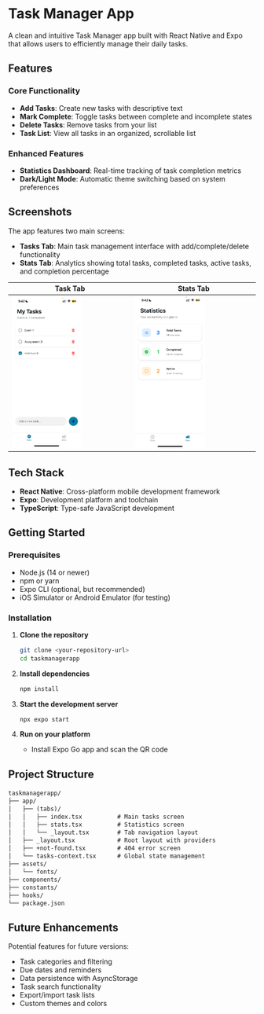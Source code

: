 # Task Manager App

A clean and intuitive Task Manager app built with React Native and Expo that allows users to efficiently manage their daily tasks.

## Features

### Core Functionality
- **Add Tasks**: Create new tasks with descriptive text
- **Mark Complete**: Toggle tasks between complete and incomplete states
- **Delete Tasks**: Remove tasks from your list
- **Task List**: View all tasks in an organized, scrollable list

### Enhanced Features
- **Statistics Dashboard**: Real-time tracking of task completion metrics
- **Dark/Light Mode**: Automatic theme switching based on system preferences

## Screenshots

The app features two main screens:
- **Tasks Tab**: Main task management interface with add/complete/delete functionality
- **Stats Tab**: Analytics showing total tasks, completed tasks, active tasks, and completion percentage

| Task Tab | Stats Tab |
|------------|-----------|
| <img src="./screenshots/task_tab.png" alt="Tasks Tab" width="60%"> | <img src="./screenshots/stats_tab.png" alt="Stats Tab" width="60%"> |

## Tech Stack

- **React Native**: Cross-platform mobile development framework
- **Expo**: Development platform and toolchain
- **TypeScript**: Type-safe JavaScript development

## Getting Started

### Prerequisites
- Node.js (14 or newer)
- npm or yarn
- Expo CLI (optional, but recommended)
- iOS Simulator or Android Emulator (for testing)

### Installation

1. **Clone the repository**
   ```bash
   git clone <your-repository-url>
   cd taskmanagerapp
   ```

2. **Install dependencies**
   ```bash
   npm install
   ```

3. **Start the development server**
   ```bash
   npx expo start
   ```

4. **Run on your platform**
   - Install Expo Go app and scan the QR code

## Project Structure

```
taskmanagerapp/
├── app/
│   ├── (tabs)/
│   │   ├── index.tsx          # Main tasks screen
│   │   ├── stats.tsx          # Statistics screen
│   │   └── _layout.tsx        # Tab navigation layout
│   ├── _layout.tsx            # Root layout with providers
│   ├── +not-found.tsx         # 404 error screen
│   └── tasks-context.tsx      # Global state management
├── assets/
│   └── fonts/
├── components/
├── constants/
├── hooks/
└── package.json
```

## Future Enhancements

Potential features for future versions:
- Task categories and filtering
- Due dates and reminders
- Data persistence with AsyncStorage
- Task search functionality
- Export/import task lists
- Custom themes and colors
